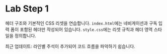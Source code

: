 # Lab Step 1

헤더 구조와 기본적인 CSS 리셋을 연습합니다. `index.html`에는 네비게이션과 구독 입력 폼이 포함된 헤더만 작성되어 있습니다. `style.css`에는 리셋 규칙과 헤더 영역 스타일을 정의합니다.

최근 업데이트: 라인별 주석이 추가되어 코드 흐름을 파악하기 쉽습니다.
